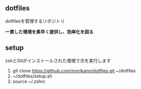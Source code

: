 ## dotfiles

dotfilesを管理するリポジトリ

**一貫した環境を素早く提供し、効率化を図る**

## setup
zshとGitがインストールされた環境で次を実行します

1. git clone https://github.com/morikann/dotfiles.git ~/dotfiles
2. ~/dotfiles/setup.sh
3. source ~/.zshrc
